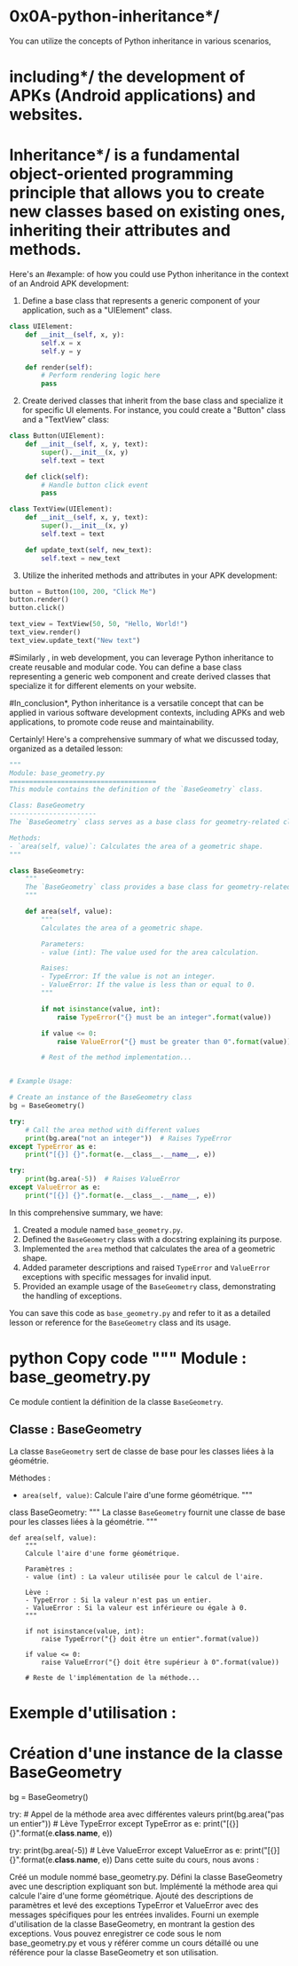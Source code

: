 # 0x0A-python-inheritance*/

You can utilize the concepts of Python inheritance in various scenarios,
# including*/ the development of APKs (Android applications) and websites.
# Inheritance*/ is a fundamental object-oriented programming principle that allows you to create new classes based on existing ones, inheriting their attributes and methods.

Here's an #example: of how you could use Python inheritance in the context of an Android APK development:

1. Define a base class that represents a generic component of your application, such as a "UIElement" class.

```python
class UIElement:
    def __init__(self, x, y):
        self.x = x
        self.y = y

    def render(self):
        # Perform rendering logic here
        pass
```

2. Create derived classes that inherit from the base class and specialize it for specific UI elements. For instance, you could create a "Button" class and a "TextView" class:

```python
class Button(UIElement):
    def __init__(self, x, y, text):
        super().__init__(x, y)
        self.text = text

    def click(self):
        # Handle button click event
        pass

class TextView(UIElement):
    def __init__(self, x, y, text):
        super().__init__(x, y)
        self.text = text

    def update_text(self, new_text):
        self.text = new_text
```

3. Utilize the inherited methods and attributes in your APK development:

```python
button = Button(100, 200, "Click Me")
button.render()
button.click()

text_view = TextView(50, 50, "Hello, World!")
text_view.render()
text_view.update_text("New text")
```

#Similarly , in web development, you can leverage Python inheritance to create reusable and modular code. You can define a base class representing a generic web component and create derived classes that specialize it for different elements on your website.

#In_conclusion*, Python inheritance is a versatile concept that can be applied in various software development contexts, including APKs and web applications, to promote code reuse and maintainability.


Certainly! Here's a comprehensive summary of what we discussed today, organized as a detailed lesson:

```python
"""
Module: base_geometry.py
=====================================
This module contains the definition of the `BaseGeometry` class.

Class: BaseGeometry
----------------------
The `BaseGeometry` class serves as a base class for geometry-related classes.

Methods:
- `area(self, value)`: Calculates the area of a geometric shape.
"""

class BaseGeometry:
    """
    The `BaseGeometry` class provides a base class for geometry-related classes.
    """

    def area(self, value):
        """
        Calculates the area of a geometric shape.

        Parameters:
        - value (int): The value used for the area calculation.

        Raises:
        - TypeError: If the value is not an integer.
        - ValueError: If the value is less than or equal to 0.
        """

        if not isinstance(value, int):
            raise TypeError("{} must be an integer".format(value))

        if value <= 0:
            raise ValueError("{} must be greater than 0".format(value))

        # Rest of the method implementation...


# Example Usage:

# Create an instance of the BaseGeometry class
bg = BaseGeometry()

try:
    # Call the area method with different values
    print(bg.area("not an integer"))  # Raises TypeError
except TypeError as e:
    print("[{}] {}".format(e.__class__.__name__, e))

try:
    print(bg.area(-5))  # Raises ValueError
except ValueError as e:
    print("[{}] {}".format(e.__class__.__name__, e))
```

In this comprehensive summary, we have:

1. Created a module named `base_geometry.py`.
2. Defined the `BaseGeometry` class with a docstring explaining its purpose.
3. Implemented the `area` method that calculates the area of a geometric shape.
4. Added parameter descriptions and raised `TypeError` and `ValueError` exceptions with specific messages for invalid input.
5. Provided an example usage of the `BaseGeometry` class, demonstrating the handling of exceptions.

You can save this code as `base_geometry.py` and refer to it as a detailed lesson or reference for the `BaseGeometry` class and its usage.


python
Copy code
"""
Module : base_geometry.py
==============================================
Ce module contient la définition de la classe `BaseGeometry`.

Classe : BaseGeometry
-------------------------
La classe `BaseGeometry` sert de classe de base pour les classes liées à la géométrie.

Méthodes :
- `area(self, value)`: Calcule l'aire d'une forme géométrique.
"""

class BaseGeometry:
    """
    La classe `BaseGeometry` fournit une classe de base pour les classes liées à la géométrie.
    """

    def area(self, value):
        """
        Calcule l'aire d'une forme géométrique.

        Paramètres :
        - value (int) : La valeur utilisée pour le calcul de l'aire.

        Lève :
        - TypeError : Si la valeur n'est pas un entier.
        - ValueError : Si la valeur est inférieure ou égale à 0.
        """

        if not isinstance(value, int):
            raise TypeError("{} doit être un entier".format(value))

        if value <= 0:
            raise ValueError("{} doit être supérieur à 0".format(value))

        # Reste de l'implémentation de la méthode...


# Exemple d'utilisation :

# Création d'une instance de la classe BaseGeometry
bg = BaseGeometry()

try:
    # Appel de la méthode area avec différentes valeurs
    print(bg.area("pas un entier"))  # Lève TypeError
except TypeError as e:
    print("[{}] {}".format(e.__class__.__name__, e))

try:
    print(bg.area(-5))  # Lève ValueError
except ValueError as e:
    print("[{}] {}".format(e.__class__.__name__, e))
Dans cette suite du cours, nous avons :

Créé un module nommé base_geometry.py.
Défini la classe BaseGeometry avec une description expliquant son but.
Implémenté la méthode area qui calcule l'aire d'une forme géométrique.
Ajouté des descriptions de paramètres et levé des exceptions TypeError et ValueError avec des messages spécifiques pour les entrées invalides.
Fourni un exemple d'utilisation de la classe BaseGeometry, en montrant la gestion des exceptions.
Vous pouvez enregistrer ce code sous le nom base_geometry.py et vous y référer comme un cours détaillé ou une référence pour la classe BaseGeometry et son utilisation.
